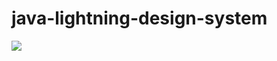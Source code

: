 # java-lightning-design-system
<img src="http://f.st-hatena.com/images/fotolife/t/tyoshikawa1106/20151123/20151123015329.png" />
